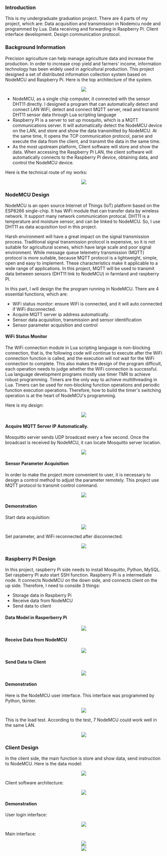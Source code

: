 ### Introduction

This is my undergraduate graduation project. There are 4 parts of my project, which are: Data acquisition and transmission in Nodemcu node and programmed by Lua. Data receiving and forwarding in Raspberry Pi. Client interface development. Design communication protocol.

### Background Information

Precision agriculture can help manage agriculture data and increase the production. In order to increase crop yield and farmers' income, information technology has been widely used in agricultural production. This project designed a set of distributed information collection system based on NodeMCU and Raspberry Pi. Here is the top architecture of the system.

<div align="center">
  <img src="https://github.com/Jingxiang-Zhang/Graduation-Project---Raspberry-Pi/blob/main/img/structure.png">
</div>

- NodeMCU, as a single chip computer, it connected with the sensor DHT11 directly. I designed a program that can automatically detect and connect LAN WiFi, detect and connect MQTT server, read and transmit DHT11 sensor data through Lua scripting language 
- Raspberry PI is a server to set up mosquito, which is a MQTT communications server. It will automatically detect the NodeMCU device on the LAN, and store and show the data transmitted by NodeMCU. At the same time, It opens the TCP communication protocol, parse and execute the data from the client, and transmit the data in the same time. 
- As the most upstream platform, Client software will store and show the data. When accessing the Raspberry PI LAN, the client software will automatically connects to the Raspberry PI device, obtaining data, and control the NodeMCU device.

Here is the technical route of my works:

<div align="center">
  <img src="https://github.com/Jingxiang-Zhang/Graduation-Project---Raspberry-Pi/blob/main/img/technique_route.png">
</div>

### NodeMCU Design

NodeMCU is an open source Internet of Things (IoT) platform based on the ESP8266 single-chip. It has WiFi module that can transfer data by wireless network. It support many network communication protocal. DHT11 is a temperature and moisture sensor, and can be linked to NodeMCU. So, I use DHT11 as data acquisition tool in this project.

Harsh environment will have a great impact on the signal transmission process. Traditional signal transmission protocol is expensive, so it is not suitable for agricultural scenes, which have large scale and poor signal environment. While message queue telemetry transmission (MQTT) protocol is more suitable, because MQTT protocol is a lightweight, simple, open and easy to implement. These characteristics make it applicable to a wide range of applications. In this project, MQTT will be used to transmit data between sensors (DHT11 link to NodeMCU) in farmland and raspberry PI.

In this part, I will design the the program running in NodeMCU. There are 4 essential functions, which are:

- WiFi status monitor: ensure WiFi is connected, and it will auto connected if WiFi disconnected.
- Acquire MQTT server ip address automatically.
- Sensor data acquisition, transmission and sensor identification
- Sensor parameter acquisition and control

#### WiFi Status Monitor

The WiFi connection module in Lua scripting language is non-blocking connection, that is, the following code will continue to execute after the WiFi connection function is called, and the execution will not wait for the WiFi connection to complete. This also makes the design of the program difficult, each operation needs to judge whether the WiFi connection is successful. Lua language development programs mostly use timer TMR to achieve robust programming. Timers are the only way to achieve multithreading in Lua. Timers can be used for non-blocking function operations and periodic function execution operations. Therefore, how to build the timer's switching operation is at the heart of NodeMCU's programming.

Here is my design:

<div align="center">
  <img src="https://github.com/Jingxiang-Zhang/Graduation-Project---Raspberry-Pi/blob/main/img/NodeMCU/NodeMCU_structure.png">
</div>

#### Acquire MQTT Server IP Automatically.

Mosquitto server sends UDP broadcast every a few second. Once the broadcast is received by NodeMCU, it can locate Mosquitto server location.

<div align="center">
  <img src="https://github.com/Jingxiang-Zhang/Graduation-Project---Raspberry-Pi/blob/main/img/NodeMCU/Broadcast.png">
</div>

#### Sensor Parameter Acquisition

In order to make the project more convenient to user, it is necessary to design a control method to adjust the parameter remotely. This project use MQTT protocol to transmit control command.

<div align="center">
  <img src="https://github.com/Jingxiang-Zhang/Graduation-Project---Raspberry-Pi/blob/main/img/NodeMCU/NodeMCU_control.png">
</div>

#### Demonstration

Start data acquisition:

<div align="center">
  <img src="https://github.com/Jingxiang-Zhang/Graduation-Project---Raspberry-Pi/blob/main/img/NodeMCU/demonstration.png">
</div>

Set parameter, and WiFi reconnected after disconnected.

<div align="center">
  <img src="https://github.com/Jingxiang-Zhang/Graduation-Project---Raspberry-Pi/blob/main/img/NodeMCU/NodeMCU_WiFi.png">
</div>

### Raspberry Pi Design

In this project, raspberry Pi side needs to install Mosquitto, Python, MySQL. Set raspberry PI auto start SSH function. Raspberry PI is a intermediate node. It connects NodeMCU on the down side, and connects client on the up side. Therefore, I need to conside 3 things: 

- Storage data in Raspberry Pi
- Receive data from NodeMCU
- Send data to client

#### Data Model in Rasperberry Pi

<div align="center">
  <img src="https://github.com/Jingxiang-Zhang/Graduation-Project---Raspberry-Pi/blob/main/img/Pi/Pi_data_model.png">
</div>

#### Receive Data from NodeMCU

<div align="center">
  <img src="https://github.com/Jingxiang-Zhang/Graduation-Project---Raspberry-Pi/blob/main/img/Pi/Pi_parameter.png">
</div>

#### Send Data to Client

<div align="center">
  <img src="https://github.com/Jingxiang-Zhang/Graduation-Project---Raspberry-Pi/blob/main/img/Pi/pi_client.png">
</div>

#### Demonstration

Here is the NodeMCU user interface. This interface was programmed by Python, tkinter.

<div align="center">
  <img src="https://github.com/Jingxiang-Zhang/Graduation-Project---Raspberry-Pi/blob/main/img/Pi/interface.png">
</div>

This is the load test. According to the test, 7 NodeMCU could work well in the same LAN.

<div align="center">
  <img src="https://github.com/Jingxiang-Zhang/Graduation-Project---Raspberry-Pi/blob/main/img/Pi/load.png">
</div>

### Client Design

In the client side, the main function is store and show data, send instruction to NodeMCU. Here is the data model:

<div align="center">
  <img src="https://github.com/Jingxiang-Zhang/Graduation-Project---Raspberry-Pi/blob/main/img/client/ER.png">
</div>

Client software architecture:

<div align="center">
  <img src="https://github.com/Jingxiang-Zhang/Graduation-Project---Raspberry-Pi/blob/main/img/client/sequence.png">
</div>

#### Demonstration

User login interface:

<div align="center">
  <img src="https://github.com/Jingxiang-Zhang/Graduation-Project---Raspberry-Pi/blob/main/img/client/login.png">
</div>

Main interface:

<div align="center">
  <img src="https://github.com/Jingxiang-Zhang/Graduation-Project---Raspberry-Pi/blob/main/img/client/main.png">
</div>

<div align="center">
  <img src="https://github.com/Jingxiang-Zhang/Graduation-Project---Raspberry-Pi/blob/main/img/client/main2.png">
</div>
